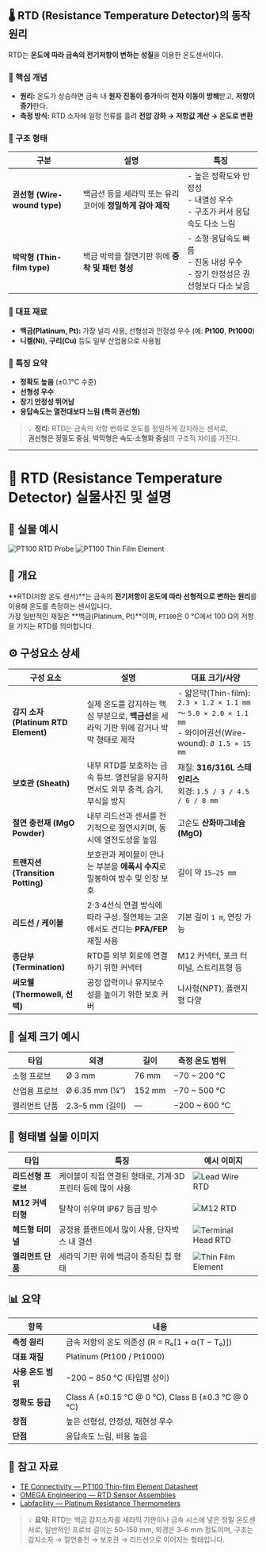 ## 🌡️ RTD (Resistance Temperature Detector)의 동작 원리

RTD는 **온도에 따라 금속의 전기저항이 변하는 성질**을 이용한 온도센서이다.



### 🔹 핵심 개념
- **원리:** 온도가 상승하면 금속 내 **원자 진동이 증가**하여 **전자 이동이 방해**받고, **저항이 증가**한다.  
- **측정 방식:** RTD 소자에 일정 전류를 흘려 **전압 강하 → 저항값 계산 → 온도로 변환**



### 🔹 구조 형태
| 구분 | 설명 | 특징 |
|------|------|------|
| **권선형 (Wire-wound type)** | 백금선 등을 세라믹 또는 유리 코어에 **정밀하게 감아 제작** | - 높은 정확도와 안정성<br>- 내열성 우수<br>- 구조가 커서 응답속도 다소 느림 |
| **박막형 (Thin-film type)** | 백금 박막을 절연기판 위에 **증착 및 패턴 형성** | - 소형·응답속도 빠름<br>- 진동 내성 우수<br>- 장기 안정성은 권선형보다 다소 낮음 |



### 🔹 대표 재료
- **백금(Platinum, Pt):** 가장 널리 사용, 선형성과 안정성 우수 (예: **Pt100**, **Pt1000**)  
- **니켈(Ni)**, **구리(Cu)** 등도 일부 산업용으로 사용됨



### 🔹 특징 요약
- **정확도 높음** (±0.1°C 수준)  
- **선형성 우수**  
- **장기 안정성 뛰어남**  
- **응답속도는 열전대보다 느림 (특히 권선형)**  



> 💡 **정리:** RTD는 금속의 저항 변화로 온도를 정밀하게 감지하는 센서로,  
> **권선형은 정밀도 중심**, **박막형은 속도·소형화 중심**의 구조적 차이를 가진다.

---
# 🧊 RTD (Resistance Temperature Detector) 실물사진 및 설명

## 📸 실물 예시
![PT100 RTD Probe](https://upload.wikimedia.org/wikipedia/commons/5/5c/PT100_Resistance_Temperature_Detector.jpg)
![PT100 Thin Film Element](https://upload.wikimedia.org/wikipedia/commons/6/69/PT100_Thin_film_element.jpg)

## 📘 개요
**RTD(저항 온도 센서)**는 금속의 **전기저항이 온도에 따라 선형적으로 변하는 원리**를 이용해 온도를 측정하는 센서입니다.  
가장 일반적인 재질은 **백금(Platinum, Pt)**이며, `PT100`은 0 °C에서 100 Ω의 저항을 가지는 RTD를 의미합니다.

## ⚙️ 구성요소 상세

| 구성 요소 | 설명 | 대표 크기/사양 |
|------------|------|----------------|
| **감지 소자 (Platinum RTD Element)** | 실제 온도를 감지하는 핵심 부분으로, **백금선**을 세라믹 기판 위에 감거나 박막 형태로 제작 | - 얇은막(Thin-film): `2.3 × 1.2 × 1.1 mm` 〜 `5.0 × 2.0 × 1.1 mm`<br>- 와이어권선(Wire-wound): `Ø 1.5 × 15 mm` |
| **보호관 (Sheath)** | 내부 RTD를 보호하는 금속 튜브. 열전달을 유지하면서도 외부 충격, 습기, 부식을 방지 | 재질: **316/316L 스테인리스**<br>외경: `1.5 / 3 / 4.5 / 6 / 8 mm` |
| **절연 충전재 (MgO Powder)** | 내부 리드선과 센서를 전기적으로 절연시키며, 동시에 열전도성을 높임 | 고순도 **산화마그네슘(MgO)** |
| **트랜지션 (Transition Potting)** | 보호관과 케이블이 만나는 부분을 **에폭시 수지**로 밀봉하여 방수 및 인장 보호 | 길이 약 `15–25 mm` |
| **리드선 / 케이블** | 2·3·4선식 연결 방식에 따라 구성. 절연체는 고온에서도 견디는 **PFA/FEP** 재질 사용 | 기본 길이 `1 m`, 연장 가능 |
| **종단부 (Termination)** | RTD를 외부 회로에 연결하기 위한 커넥터 | M12 커넥터, 포크 터미널, 스트리프형 등 |
| **써모웰 (Thermowell, 선택)** | 공정 압력이나 유지보수성을 높이기 위한 보호 커버 | 나사형(NPT), 플랜지형 다양 |

## 📏 실제 크기 예시

| 타입 | 외경 | 길이 | 측정 온도 범위 |
|------|------|------|----------------|
| 소형 프로브 | Ø 3 mm | 76 mm | −70 ~ 200 °C |
| 산업용 프로브 | Ø 6.35 mm (¼″) | 152 mm | −70 ~ 500 °C |
| 엘리먼트 단품 | 2.3–5 mm (길이) | — | −200 ~ 600 °C |


## 🧩 형태별 실물 이미지

| 타입 | 특징 | 예시 이미지 |
|------|------|--------------|
| **리드선형 프로브** | 케이블이 직접 연결된 형태로, 기계·3D 프린터 등에 많이 사용 | ![Lead Wire RTD](https://www.omega.com/Images/rtssensor-leadwire.jpg) |
| **M12 커넥터형** | 탈착이 쉬우며 IP67 등급 방수 | ![M12 RTD](https://www.evosensors.com/images/PT100-M12-RTD.jpg) |
| **헤드형 터미널** | 공정용 플랜트에서 많이 사용, 단자박스 내 결선 | ![Terminal Head RTD](https://www.labfacility.com/media/catalog/product/cache/rtdd.jpg) |
| **엘리먼트 단품** | 세라믹 기판 위에 백금이 증착된 칩 형태 | ![Thin Film Element](https://upload.wikimedia.org/wikipedia/commons/6/69/PT100_Thin_film_element.jpg) |


## 📊 요약

| 항목 | 내용 |
|------|------|
| **측정 원리** | 금속 저항의 온도 의존성 (R = R₀[1 + α(T − T₀)]) |
| **대표 재질** | Platinum (Pt100 / Pt1000) |
| **사용 온도 범위** | −200 ~ 850 °C (타입별 상이) |
| **정확도 등급** | Class A (±0.15 °C @ 0 °C), Class B (±0.3 °C @ 0 °C) |
| **장점** | 높은 선형성, 안정성, 재현성 우수 |
| **단점** | 응답속도 느림, 비용 높음 |


## 🔗 참고 자료
- [TE Connectivity — PT100 Thin-film Element Datasheet](https://www.te.com/usa-en/product-PT100.html)  
- [OMEGA Engineering — RTD Sensor Assemblies](https://www.omega.com/en-us/temperature-measurement/rtd)  
- [Labfacility — Platinum Resistance Thermometers](https://www.labfacility.com/platinum-resistance-thermometers)

> 💡 **요약:** RTD는 백금 감지소자를 세라믹 기판이나 금속 시스에 넣은 정밀 온도센서로, 일반적인 프로브 길이는 50–150 mm, 외경은 3–6 mm 정도이며, 구조는 감지소자 → 절연충전 → 보호관 → 리드선으로 이어지는 형태입니다.

